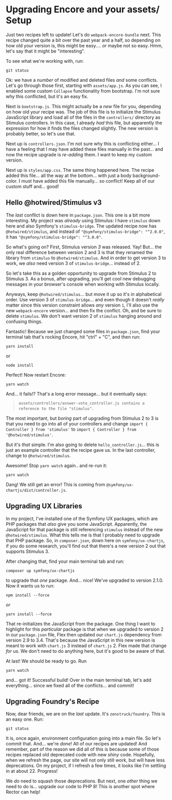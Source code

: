 # Upgrading Encore and your assets/ Setup

Just two recipes left to update! Let's do `webpack-encore-bundle` next. This recipe
changed quite a bit over the past year and a half, so depending on how old your
version is, this might be easy.... *or* maybe not so easy. Hmm, let's say that
it might be "interesting".

To see what we're working with, run:

```terminal
git status
```

Ok: we have a *number* of modified and deleted files *and* some conflicts.
Let's go through those first, starting with `assets/app.js`. As you can see,
I enabled some custom `Collapse` functionality from bootstrap. I'm not sure why
this conflicted, but it's an easy fix.

Next is `bootstrap.js`. This might actually be a *new* file for you, depending on how
old your recipe was. The job of this file is to initialize the Stimulus JavaScript
library and load all of the files in the `controllers/` directory as Stimulus
controllers. In this case, I already *had* this file, but apparently the expression
for how it finds the files changed slightly. The new version is probably better,
so let's use that.

Next up is `controllers.json`. I'm not sure why this is conflicting either... I
have a feeling that I may have added these files manually in the past... and now
the recipe upgrade is *re-adding* them. I want to keep my custom version.

Next up is `styles/app.css`. The same thing happened here. The recipe
added this file... all the way at the bottom... with just a body background-color.
I must have added this file manually... so conflict! Keep all of our custom stuff
and... good!

## Hello @hotwired/Stimulus v3

The *last* conflict is down here in `package.json`. This one is a bit more
interesting. My project was *already* using Stimulus: I have `stimulus` down here
and also Symfony's `stimulus-bridge`. The updated recipe now has `@hotwired/stimulus`,
and instead of `"@symfony/stimulus-bridge": "^2.0.0"`, it has
`"@symfony/stimulus-bridge": "^3.0.0"`.

So what's going on? First, Stimulus version *3* was released. Yay! But... the only
real difference between version 2 and 3 is that they renamed the library from
`stimulus` to `@hotwired/stimulus`. And in order to get version 3 to work, we
*also* need version 3 of `stimulus-bridge`... instead of 2.

So let's take this as a golden opportunity to upgrade from Stimulus 2 to Stimulus 3.
As a bonus, after upgrading, you'll get cool new debugging messages in your browser's
console when working with Stimulus locally.

Anyways, keep `@hotwired/stimulus`... but move it up so it's in alphabetical order.
Use version 3 of `stimulus-bridge`... and even though it doesn't *really* matter
since this version constraint allows *any* version `1`, I'll also use the new
`webpack-encore` version... and then fix the conflict. Oh, and be sure to
delete `stimulus`. We don't want version 2 of `stimulus` hanging around and
confusing things.

Fantastic! Because we just changed some files in `package.json`, find your
terminal tab that's rocking Encore, hit "ctrl" + "C", and then run:

```terminal
yarn install
```

or

```terminal
node install
```

Perfect! Now restart Encore:

```terminal
yarn watch
```

And... it fails!? That's a long error message... but it eventually says:

> `assets/controllers/answer-vote_controller.js contains a reference to the
> file "stimulus"`.

The most important, but *boring* part of upgrading from Stimulus 2 to 3 is that
you need to go into all of your controllers and change
`import { Controller } from 'stimulus'` to
`import { Controller } from '@hotwired/stimulus'`.

But it's *that* simple. I'm also going to delete `hello_controller.js`...
this is just an example controller that the recipe gave us. In the last controller,
change to `@hotwired/stimulus`.

Awesome! Stop `yarn watch` again.. and re-run it:

```terminal-silent
yarn watch
```

Dang! We still get an error! This is coming from
`@symfony/ux-chartjs/dist/controller.js`.

## Upgrading UX Libraries

In my project, I've installed one of the Symfony UX packages, which are PHP
packages that *also* give you some JavaScript. Apparently, the JavaScript for that
package is still referencing `stimulus` instead of the new `@hotwired/stimulus`. What
this tells me is that I probably need to upgrade that PHP package. So, in
`composer.json`, down here on `symfony/ux-chartjs`, if you do some research, you'll
find out that there's a new version 2 out that supports Stimulus 3.

After changing that, find your main terminal tab and run:

```terminal
composer up symfony/ux-chartjs
```

to upgrade that *one* package. And... nice! We've upgraded to version 2.1.0. Now it
wants us to run:

```terminal
npm install --force
```

*or*

```terminal
yarn install --force
```

That re-initializes the JavaScript from the package. One thing I want to highlight
for this *particular* package is that when we upgraded to version 2 in our
`package.json` file, Flex then updated our `chart.js` dependency from version 2.9
to 3.4. That's because the JavaScript in this new version is meant to work with
`chart.js` 3 instead of `chart.js` 2. Flex made that change *for* us. We don't need
to do anything here, but it's good to be aware of that.

At last! We should be ready to go. Run

```terminal
yarn watch
```

and... got it! Successful build! Over in the main terminal tab, let's
add everything... since we fixed all of the conflicts... and commit!

## Upgrading Foundry's Recipe

Now, dear friends, we are on the *last* update. It's `zenstruck/foundry`.
This is an easy one. Run:

```terminal
git status
```

It is, once again, environment configuration going into a main file. So let's commit
that. And... we're *done*! All of our recipes are updated! And remember,
part of the reason we did all of this is because some of those recipes replaced old
deprecated code with new *shiny* code. Hopefully, when we refresh the page, our
site will not only still *work*, but will have less deprecations. On my project,
if I refresh a few times, it looks like I'm settling in at about 22. Progress!

We *do* need to squash those deprecations. But next, one *other* thing we need
to do is... upgrade our code to PHP 8! This is another spot where Rector can help!
